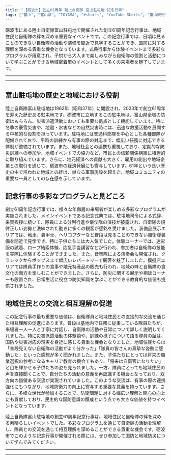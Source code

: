 ```yaml
---
title: "【砺波市】創立61周年 陸上自衛隊 富山駐屯地 記念行事"
tags: ["富山", "富山県", "TOYAMA", "#shorts", "YouTube Shorts", "富山観光", "富山旅行", "北陸観光", "砺波市", "チューリップ", "夜高祭", "富山県の観光スポット", "富山県でおすすめの場所", "富山県の見どころ"]
---
```


砺波市にある陸上自衛隊富山駐屯地で開催された創立61周年記念行事は、地域住民と自衛隊の絆を深める重要なイベントです。この記念行事では、日頃は見ることのできない自衛隊の活動や装備を間近で見学することができ、国防に対する理解を深める貴重な機会となっています。式典行事から体験イベントまで多彩なプログラムが用意され、子供から大人まで楽しみながら自衛隊の役割と活動について学ぶことができる地域密着型のイベントとして多くの来場者を魅了しています。

---

<!-- 🎥 YouTube動画埋め込み -->
<!-- No YouTube URL provided -->

---

## 富山駐屯地の歴史と地域における役割

陸上自衛隊富山駐屯地は1962年（昭和37年）に開設され、2023年で創立61周年を迎えた歴史ある駐屯地です。砺波市に立地するこの駐屯地は、富山県全域の防衛はもちろん、災害派遣活動においても重要な拠点として機能しています。特に冬季の豪雪災害や、地震・水害などの自然災害時には、迅速な救援活動を展開する中核的な役割を担っています。駐屯地には普通科部隊を中心とした各種部隊が配備されており、平時の訓練から有事の際の対応まで、幅広い任務に対応できる体制が整備されています。また、地域社会との連携も重視しており、定期的な防災訓練への参加や、地域イベントでの協力など、市民との信頼関係構築に積極的に取り組んでいます。さらに、地元経済への貢献も大きく、雇用の創出や地域企業との取引を通じて、砺波市の経済発展にも寄与しています。61年という長い歴史の中で培われた地域との絆は、単なる軍事施設を超えた、地域コミュニティの重要な一員としての存在感を示しています。

## 記念行事の多彩なプログラムと見どころ

創立61周年記念行事では、様々な年齢層の来場者が楽しめる多彩なプログラムが実施されました。メインイベントである記念式典では、駐屯地司令による式辞、来賓挨拶に続いて、隊員による分列行進や儀仗隊の演技が披露され、自衛隊の規律正しい姿勢と洗練された動きに多くの観客が感銘を受けました。装備品展示エリアでは、戦車、装甲車、ヘリコプターなど普段は見ることのできない自衛隊装備を間近で見学でき、特に子供たちには大人気でした。体験コーナーでは、迷彩服の試着、ロープ結索体験、応急手当講習などが行われ、参加者は自衛隊の技能を実際に体験することができました。また、音楽隊による演奏会も開催され、クラシックからポップスまで幅広いレパートリーで観客を魅了しました。模擬店エリアでは隊員手作りの食事や地元特産品の販売も行われ、地域の味と自衛隊の食文化の両方を楽しむことができました。さらに、防災に関する展示や相談コーナーも設置され、日常生活に役立つ防災知識を学ぶことができる教育的な価値も提供されました。

## 地域住民との交流と相互理解の促進

この記念行事の最も重要な価値は、自衛隊員と地域住民との直接的な交流を通じた相互理解の促進にあります。普段は基地内で任務に従事している隊員たちが、来場者一人一人と丁寧に対話し、自衛隊の活動や日常について詳しく説明してくれました。特に災害派遣活動の体験談や、訓練の様子について語る隊員の話は、国防や災害対応の現実を身近に感じる貴重な機会となりました。地域住民からは「普段見えない自衛隊の活動がよく分かった」「隊員の皆さんの真摯な姿勢に感動した」といった感想が多く聞かれました。また、子供たちにとっては将来の職業選択の参考になるキャリア教育の機会でもあり、「将来は自衛官になりたい」と目を輝かせる子供たちの姿も見られました。一方、隊員にとっても地域住民の声を直接聞くことで、自分たちの活動の意義を再認識する機会となっており、双方向の価値ある交流が実現されていました。このような交流は、有事の際の連携強化にもつながり、地域防衛力の向上に寄与する重要な意義を持っています。さらに、多様な世代が参加することで、防衛問題に対する幅広い理解と関心の向上にも貢献しており、民主的な国防意識の醸成という点でも大きな価値を持つイベントとなっています。

陸上自衛隊富山駐屯地の創立61周年記念行事は、地域住民と自衛隊の絆を深める素晴らしいイベントでした。多彩なプログラムを通じて自衛隊の活動を理解し、隊員との交流を通じて相互理解を深めることができる貴重な機会です。砺波市でこのような記念行事が開催される際には、ぜひ参加して国防と地域防災について学んでみてください。

---

<!-- 🗺 Googleマップ（自動表示: page.tsxで地域名から自動生成） -->

<!-- 📍 宿泊リンク（自動表示: page.tsxで地域別リンクを自動生成）
     - タイトルから地域名を抽出
     - JTB / 楽天トラベル / じゃらん / 一休.com 対応
     - 環境変数でプロバイダー切替可能
-->

<!-- 📚 関連記事（自動表示: page.tsxで同カテゴリから2件自動選択） -->

<!-- 🏷️ タグ（自動表示: page.tsxで記事最下部に自動配置） -->

---

<!--
【記事文字数ルール】
- 基本文字数: 最低1000文字以上
- 推奨文字数: 1000〜1500文字（スマホ読みやすさ最優先）
- 上限なし: 情報量的に必要な場合は1500文字や2000文字を超えても良い
- 判断基準: 読者にとって価値ある情報を過不足なく提供できる文字数

【記事構成の最終形】
1. タイトル・動画・本文
2. まとめ
3. Googleマップ（見出しなし、マップのみ自動表示）
4. **宿泊リンク（地域別自動生成）** ← 2025年10月7日追加
5. 関連記事（H3、同カテゴリから2件自動選択）
6. タグ（記事最下部に自動表示）
7. ナビゲーションボタン

【宿泊リンクシステム仕様】
- タイトルから地域名を自動抽出（【〇〇市】形式優先）
- 北陸地方地域辞書: 富山/石川/福井の主要都市対応
- 対応プロバイダー: JTB（既定）/ 楽天トラベル / じゃらん / 一休.com
- 環境変数で切替: NEXT_PUBLIC_DEFAULT_TRAVEL_PROVIDER
- URLテンプレート: 地域名自動エンコード + アフィリエイトID挿入
- 配置位置: Googleマップ直後、関連記事より前

【自動生成セクション】
※以下はpage.tsxで自動生成されるため、記事本文には含めない
- Googleマップ: タイトル【】内の地域名から生成
- 宿泊リンク: 地域名抽出 → Deeplink生成 → スタイル適用
- 関連記事: 同カテゴリから2件を自動選択・リンク化
- タグ: 記事データから最下部に自動配置

【削除済みセクション】
※アクセス方法・周辺情報・公式リンクセクションは不要（2025年10月5日削除）

【AdSense・アフィリエイト】
- Google AdSense: 全ページ自動読み込み（layout.tsx）
- アフィリエイトスクリプト: AffilScript（layout.tsx）
- data-affil属性での動的リンク変換機能あり（現在は宿泊リンクで代替）

【最終更新】2025年10月7日 - 地域別宿泊リンク自動生成システム実装
-->
